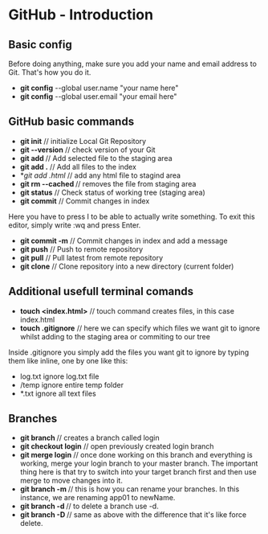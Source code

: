 # GitHub - Introduction
## Basic config
Before doing anything, make sure you add your name and email address to Git. That's how you do it.

- **git config** --global user.name "your name here"
- **git config** --global user.email "your email here"

## GitHub basic commands
- **git init** // initialize Local Git Repository
- **git --version** // check version of your Git
- **git add <file>** // Add selected file to the staging area
- **git add .** // Add all files to the index
- **git add *.html** // add any html file to stagind area
- **git rm --cached <file>**// removes the file from staging area
- **git status** // Check status of working tree (staging area)
- **git commit** // Commit changes in index

Here you have to press I to be able to actually write something. To exit this editor, simply write :wq and press Enter.

- **git commit -m** // Commit changes in index and add a message
- **git push** // Push to remote repository
- **git pull** // Pull latest from remote repository
- **git clone** // Clone repository into a new directory (current folder)

## Additional usefull terminal comands
- **touch <index.html>** // touch command creates files, in this case index.html
- **touch .gitignore** // here we can specify which files we want git to ignore whilst adding to the staging area or commiting to our tree

Inside .gitignore you simply add the files you want git to ignore by typing them like inline, one by one like this:

- log.txt ignore log.txt file
- /temp ignore entire temp folder
- *.txt ignore all text files

## Branches
- **git branch <login>** // creates a branch called login
- **git checkout login** // open previously created login branch
- **git merge login** // once done working on this branch and everything is working, merge your login branch to your master branch. The important thing here is that try to switch into your target branch first and then use merge to move changes into it.
- **git branch -m <app01> <newName>** // this is how you can rename your branches. In this instance, we are renaming app01 to newName.
- **git branch -d <branch name>** // to delete a branch use -d.
- **git branch -D <branch name>** // same as above with the difference that it's like force delete.